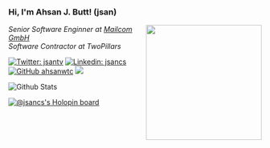 ### Hi, I'm Ahsan J. Butt! (jsan)
<img align='right' src="https://media.giphy.com/media/du3J3cXyzhj75IOgvA/giphy.gif" width="230">
<p>
  <em>
    Senior Software Enginner at <a href="https://www.mailcom-firmenadressen.de/">Mailcom GmbH</a></br>
    Software Contractor at TwoPillars
  </em>
</p>

[![Twitter: jsantv](https://img.shields.io/twitter/follow/jsantv?style=social)](https://twitter.com/jssancs)
[![Linkedin: jsancs](https://img.shields.io/badge/-jsancs-blue?style=flat-square&logo=Linkedin&logoColor=white&link=https://www.linkedin.com/in/jsancs/)](https://www.linkedin.com/in/jsancs/)
[![GitHub ahsanwtc](https://img.shields.io/github/followers/ahsanwtc?label=follow&style=social)](https://github.com/ahsanwtc)
[![](https://img.shields.io/badge/web-https%3A%2F%2Fiamahsan.dev-yellowgreen)](https://iamahsan.dev)

![Github Stats](https://github-readme-stats.vercel.app/api?username=ahsanwtc&show_icons=true_color=fff&icon_color=79ff97&text_color=9f9f9f&bg_color=151515)

[![@jsancs's Holopin board](https://holopin.io/api/user/board?user=jsancs)](https://holopin.io/@jsancs)
